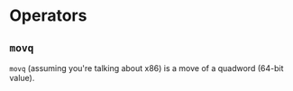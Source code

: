 # Operators

## `movq`
`movq` (assuming you're talking about x86) is a move of a quadword (64-bit value).